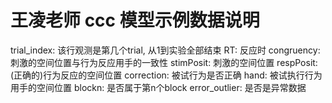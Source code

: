 # 王凌老师 ccc 模型示例数据说明

trial_index: 该行观测是第几个trial, 从1到实验全部结束
RT: 反应时
congruency: 刺激的空间位置与行为反应用手的一致性
stimPosit: 刺激的空间位置
respPosit: (正确的)行为反应的空间位置
correction: 被试行为是否正确
hand: 被试执行行为用手的空间位置
blockn: 是否属于第n个block
error_outlier: 是否是异常数据


